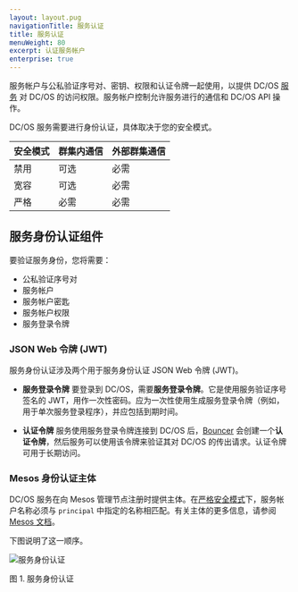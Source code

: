 ```yaml
---
layout: layout.pug
navigationTitle: 服务认证
title: 服务认证
menuWeight: 80
excerpt: 认证服务帐户
enterprise: true
---
```



服务帐户与公私验证序号对、密钥、权限和认证令牌一起使用，以提供 DC/OS [服务](/cn/1.11/overview/concepts/#dcos-service) 对 DC/OS 的访问权限。服务帐户控制允许服务进行的通信和 DC/OS API 操作。

DC/OS 服务需要进行身份认证，具体取决于您的安全模式。

| 安全模式 | 群集内通信 | 外部群集通信 |
|---------------|-----------------------|----------------------------|
| 禁用 | 可选 | 必需 |
| 宽容 | 可选 | 必需 |
| 严格 | 必需 | 必需 |

## 服务身份认证组件
要验证服务身份，您将需要：

- 公私验证序号对
- 服务帐户
- 服务帐户密匙
- 服务帐户权限
- 服务登录令牌

### JSON Web 令牌 (JWT)
服务身份认证涉及两个用于服务身份认证 JSON Web 令牌 (JWT)。

- **服务登录令牌** 要登录到 DC/OS，需要**服务登录令牌**。它是使用服务验证序号签名的 JWT，用作一次性密码。应为一次性使用生成服务登录令牌（例如，用于单次服务登录程序），并应包括到期时间。

- **认证令牌** 服务使用服务登录令牌连接到 DC/OS 后，[Bouncer](/cn/1.11/overview/architecture/components/#dcos-identity-and-access-manager-bouncer) 会创建一个**认证令牌**，然后服务可以使用该令牌来验证其对 DC/OS 的传出请求。认证令牌可用于长期访问。

### Mesos 身份认证主体
DC/OS 服务在向 Mesos 管理节点注册时提供主体。在[严格安全模式](/cn/1.11/security/ent/#security-modes)下，服务帐户名称必须与 `principal` 中指定的名称相匹配。有关主体的更多信息，请参阅 [Mesos 文档](http://mesos.apache.org/documentation/latest/authorization/)。

下图说明了这一顺序。

![服务身份认证](/cn/1.11/img/authn-service.png)

图 1. 服务身份认证

